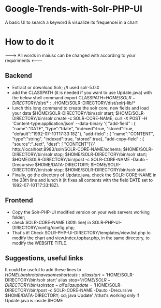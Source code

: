 # Google-Trends-with-Solr-PHP-UI
A basic UI to search a keyword &amp; visualize its frequencei in a chart

# How to do it

---> All words in maiusc can be changed with according to your requiriments <---

Backend
---------
* Extract or download Solr; //I used solr-5.0.0 
* add the CLASSPATH (it is needed if you want to use Update.java) with the below shell command
export CLASSPATH=$HOME/SOLR-DIRECTORY/dist/*:.:$HOME/SOLR-DIRECTORY/dist/solrj-lib/*
* lunch this long command to create the solr core, new fields and load your data
  $HOME/SOLR-DIRECTORY/bin/solr start; $HOME/SOLR-DIRECTORY/bin/solr create -c SOLR-CORE-NAME; curl -X POST -H 'Content-type:application/json' --data-binary '{ "add-field" : { "name":"DATE", "type":"tdate", "indexed":true, "stored":true, "default":"1992-07-10T17:33:18Z"}, "add-field" : { "name":"CONTENT", "type":"string", "indexed":true, "stored":true}, "add-copy-field" : { "source":"_text", "dest": [ "CONTENT"]}}' http://localhost:8983/solr/SOLR-CORE-NAME/schema; $HOME/SOLR-DIRECTORY/bin/solr stop; $HOME/SOLR-DIRECTORY/bin/solr start; $HOME/SOLR-DIRECTORY/bin/post -c SOLR-CORE-NAME -Dauto -Drecursive $HOME/DATA-DIRECTORY; $HOME/SOLR-DIRECTORY/bin/solr stop; $HOME/SOLR-DIRECTORY/bin/solr start
* Finally, go the directory of Update.java, check the SOLR-CORE-NAME in the 28th line and lunch it (it fixes all contents with the field DATE set to  1992-07-10T17:33:18Z).

Frontend
---------
* Copy the Solr-PHP-UI modified version on your web servers working folder;
* check SOLR-CORE-NAME (30th line) in SOLR-PHP-UI-DIRECTORY/config/config.php;
* That's it! Check SOLR-PHP-UI-DIRECTORY/templates/view.list.php to modify the chart and view.index.topbar.php, in the same directory, to modify the WEBSITE TITLE.

Suggestions, useful links
---------
It could be useful to add these lines to $HOME/.bashrc to have some shortcuts:
alias start='$HOME/SOLR-DIRECTORY/bin/solr start'
alias stop='$HOME/SOLR-DIRECTORY/bin/solr stop -all'
alias update='$HOME/SOLR-DIRECTORY/bin/post -c SOLR-CORE-NAME -Dauto -Drecursive $HOME/DATA-DIRECTORY; cd; java Update' //that's working only if Update.java is inside $HOME
